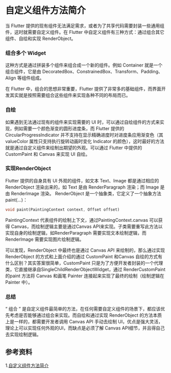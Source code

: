 # 自定义组件方法简介

当 Flutter 提供的现有组件无法满足需求，或者为了共享代码需要封装一些通用组件，这时就需要自定义组件。在 Flutter 中自定义组件有三种方式：通过组合其它组件、自绘和实现 RenderObject。

### 组合多个 Widget

这种方式是通过拼装多个组件来组合成一个新的组件。例如 Container 就是一个组合组件，它是由 DecoratedBox、ConstrainedBox、Transform、Padding、Align 等组件组成。

在 Flutter 中，组合的思想非常重要，Flutter 提供了非常多的基础组件，而界面开发其实就是按照需要组合这些组件来实现各种不同的布局而已。

### 自绘

如果遇到无法通过现有的组件来实现需要的 UI 时，可以通过自绘组件的方式来实现，例如需要一个颜色渐变的圆形进度条，而 Flutter 提供的 CircularProgressIndicator 并不支持在显示精确进度时对进度条应用渐变色（其 valueColor 属性只支持执行旋转动画时变化 Indicator 的颜色），这时最好的方法就是通过自定义组件来绘制出期望的外观。可以通过 Flutter 中提供的 CustomPaint 和 Canvas 来实现 UI 自绘。

###  实现RenderObject

Flutter 提供的自身具有 UI 外观的组件，如文本 Text、Image 都是通过相应的 RenderObject 渲染出来的，如 Text 是由 RenderParagraph 渲染；而 Image 是由 RenderImage 渲染。 RenderObject 是一个抽象类，它定义了一个抽象方法 paint(...)：

```dart
void paint(PaintingContext context, Offset offset)
```

PaintingContext 代表组件的绘制上下文，通过PaintingContext.canvas 可以获得 Canvas，而绘制逻辑主要是通过Canvas API来实现。子类需要重写此方法以实现自身的绘制逻辑，如RenderParagraph 需要实现文本绘制逻辑，而 RenderImage 需要实现图片绘制逻辑。

可以发现，RenderObject 中最终也是通过 Canvas API 来绘制的，那么通过实现 RenderObject 的方式和上面介绍的通过 CustomPaint 和Canvas 自绘的方式有什么区别？其实答案很简单，CustomPaint 只是为了方便开发者封装的一个代理类，它直接继承自SingleChildRenderObjectWidget，通过 RenderCustomPaint 的paint 方法将 Canvas 和画笔 Painter 连接起来实现了最终的绘制（绘制逻辑在 Painter 中）。

### 总结

“ 组合 ” 是自定义组件最简单的方法，在任何需要自定义组件的场景下，都应该优先考虑是否能够通过组合来实现。而自绘和通过实现 RenderObject 的方法本质上是一样的，都需要开发者调用 Canvas  API 手动去绘制 UI，优点是强大灵活，理论上可以实现任何外观的UI，而缺点是必须了解 Canvas API细节，并且得自己去实现绘制逻辑。

## 参考资料

1.[自定义组件方法简介](https://book.flutterchina.club/chapter10/intro.html)

